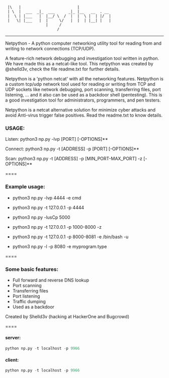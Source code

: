 ```
 |\   |                         |
 | \  |  ___  _|_  ___      _|_ |__   __  . __
 |  \ | |___   |  |__/ \  /  |  |  \ |  | |/  |
 |   \| |___   |  |     \/   |  |  | |__| |   |  
                  |     / 
                       /
```
--------------------------------------------------
Netpython - A python computer networking utility tool for reading from and writing to network connections (TCP/UDP).


A feature-rich network debugging and investigation tool written 
in python. We have made this as a netcat-like tool. This netpython 
was created by @shelld3v, check the file readme.txt for further 
details.

Netpython is a 'python netcat' with all the networking features. 
Netpython is a custom tcp/udp network tool used for reading or 
writing from TCP and UDP sockets like network debugging, port 
scanning, transferring files, port listening, ... and it also
can be used as a backdoor shell (pentesting). This is a good 
investigation tool for administrators, programmers, and pen
testers.

Netpython is a netcat alternative solution for minimize cyber 
attacks and avoid Anti-virus trigger false positives. Read the
readme.txt to know details.

### USAGE:

  Listen:  python3 np.py -lvp [PORT] [-OPTIONS]**

  Connect: python3 np.py -t [ADDRESS] -p [PORT] [-OPTIONS]**

  Scan:    python3 np.py -t [ADDRESS] -p [MIN_PORT-MAX_PORT] -z [-OPTIONS]**

====
### Example usage:


- python3 np.py -lvp 4444 -e cmd

- python3 np.py -t 127.0.0.1 -p 4444

- python3 np.py -lusCp 5000

- python3 np.py -t 127.0.0.1 -p 1000-8000 -z

- python3 np.py -t 127.0.0.1 -p 8000-8081 -e /bin/bash -u

- python3 np.py -l -p 8080 -e myprogram.type


====
### Some basic features:

  * Full forward and reverse DNS lookup
  * Port scanning
  * Transferring files
  * Port listening
  * Traffic dumping
  * Used as a backdoor


Created by Shelld3v (hacking at HackerOne and Bugcrowd)

====
#### server:
```py 
python np.py -t localhost -p 9966 
```

#### client:
```py
python np.py -t localhost -p 9966
```
 
